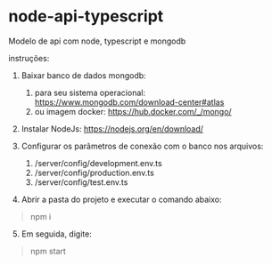 # node-api-typescript
Modelo de api com node, typescript e mongodb

instruções:
1. Baixar banco de dados mongodb:
    1. para seu sistema operacional: https://www.mongodb.com/download-center#atlas
    2. ou imagem docker: https://hub.docker.com/_/mongo/

2. Instalar NodeJs: https://nodejs.org/en/download/

3. Configurar os parâmetros de conexão com o banco nos arquivos:
    1. /server/config/development.env.ts
    2. /server/config/production.env.ts
    3. /server/config/test.env.ts
   
4. Abrir a pasta do projeto e executar o comando abaixo:
> npm i

5. Em seguida, digite:
> npm start
